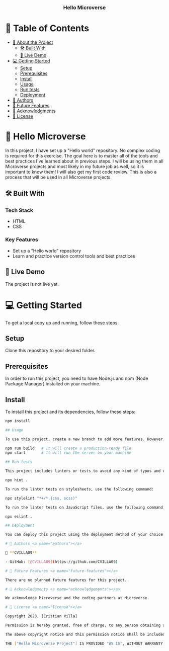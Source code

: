 <a name="readme-top"></a>

<div align="center">
 

  <h3><b>Hello Microverse</b></h3>

</div>

# 📗 Table of Contents

- [📖 About the Project](#about-project)
  - [🛠 Built With](#built-with)
  - [🚀 Live Demo](#live-demo)
- [💻 Getting Started](#getting-started)
  - [Setup](#setup)
  - [Prerequisites](#prerequisites)
  - [Install](#install)
  - [Usage](#usage)
  - [Run tests](#run-tests)
  - [Deployment](#deployment)
- [👥 Authors](#authors)
- [🔭 Future Features](#future-features)
- [🙏 Acknowledgments](#acknowledgements)
- [📝 License](#license)

# 📖 Hello Microverse <a name="about-project"></a>

In this project, I have set up a "Hello world" repository. No complex coding is required for this exercise. The goal here is to master all of the tools and best practices I've learned about in previous steps. I will be using them in all Microverse projects and most likely in my future job as well, so it is important to know them! I will also get my first code review. This is also a process that will be used in all Microverse projects.

## 🛠 Built With <a name="built-with"></a>

### Tech Stack

- HTML
- CSS

### Key Features

- Set up a "Hello world" repository
- Learn and practice version control tools and best practices

## 🚀 Live Demo <a name="live-demo"></a>

The project is not live yet.

# 💻 Getting Started <a name="getting-started"></a>

To get a local copy up and running, follow these steps.

## Setup

Clone this repository to your desired folder.

## Prerequisites

In order to run this project, you need to have Node.js and npm (Node Package Manager) installed on your machine.

## Install

To install this project and its dependencies, follow these steps:

```bash
npm install

## Usage

To use this project, create a new branch to add more features. However, to run the project, use the following commands:

npm run build   # It will create a production-ready file
npm start       # It will run the server on your machine

## Run tests

This project includes linters or tests to avoid any kind of typos and ensure good practices. To run the linter tests on the HTML or any HTML file, use the following command:

npx hint .

To run the linter tests on stylesheets, use the following command:

npx stylelint "*+/*.{css, scss)"

To run the linter tests on JavaScript files, use the following command:

npx eslint .

## Deployment

You can deploy this project using the deployment method of your choice.

# 👥 Authors <a name="authors"></a>

👤 **CVILLA09**

- GitHub: [@CVILLA09](https://github.com/CVILLA09)

# 🔭 Future Features <a name="future-features"></a>

There are no planned future features for this project.

# 🙏 Acknowledgments <a name="acknowledgements"></a>

We acknowledge Microverse and the coding partners at Microverse.

# 📝 License <a name="license"></a>

Copyright 2023, [Cristian Villa]

Permission is hereby granted, free of charge, to any person obtaining a copy of this ["Hello Microverse Project"] and associated documentation files, to deal in the ["Hello Microverse Project"] without restriction, including without limitation the rights to use, copy, modify, merge, publish, distribute, sublicense, and/or sell copies of the ["Hello Microverse Project"], and to permit persons to whom the ["Hello Microverse Project"] is furnished to do so, subject to the following conditions:

The above copyright notice and this permission notice shall be included in all copies or substantial portions of the ["Hello Microverse Project"].

THE ["Hello Microverse Project"] IS PROVIDED "AS IS", WITHOUT WARRANTY OF ANY KIND, EXPRESS OR IMPLIED, INCLUDING BUT NOT LIMITED TO THE WARRANTIES OF MERCHANTABILITY, FITNESS FOR A PARTICULAR PURPOSE AND NONINFRINGEMENT. IN NO EVENT SHALL THE AUTHORS OR COPYRIGHT HOLDERS BE LIABLE FOR ANY CLAIM, DAMAGES OR OTHER LIABILITY, WHETHER IN AN ACTION OF CONTRACT, TORT OR OTHERWISE, ARISING FROM, OUT OF OR IN CONNECTION WITH THE ["Hello Microverse Project"] OR THE USE OR OTHER DEALINGS IN THE ["Hello Microverse Project"].